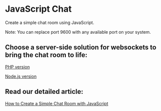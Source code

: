 # JavaScript Chat

Create a simple chat room using JavaScript.

Note:  You can replace port 9600 with any available port on your system.

## Choose a server-side solution for websockets to bring the chat room to life:

[PHP version](https://github.com/orangeable/php-websocket)

[Node.js version](https://github.com/orangeable/nodejs-websocket)

## Read our detailed article:

[How to Create a Simple Chat Room with JavaScript](https://orangeable.com/javascript/chat)

